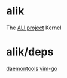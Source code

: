 # alik
The [ALI project](https://docs.google.com/document/d/1tj9lPVOGs4wELcQ_xKbrFpLsmckt4NodzUgqgh19zI4/edit) Kernel
# alik/deps
[daemontools](http://cr.yp.to/daemontools.html)
[vim-go](https://github.com/fatih/vim-go/releases/tag/v1.20)
